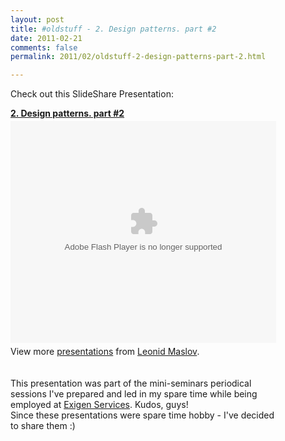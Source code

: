 ```yaml
---
layout: post
title: #oldstuff - 2. Design patterns. part #2
date: 2011-02-21
comments: false
permalink: 2011/02/oldstuff-2-design-patterns-part-2.html

---
```


Check out this SlideShare Presentation: <br /><div id="__ss_7002464" style="width: 425px;"><strong style="display: block; margin: 12px 0 4px;"><a href="http://www.slideshare.net/leonidmaslov/design-patterns-seriespresentation2" title="2. Design patterns. part #2">2. Design patterns. part #2</a></strong><object height="355" id="__sse7002464" width="425"><param name="movie" value="http://static.slidesharecdn.com/swf/ssplayer2.swf?doc=designpatternsseriespresentation2-110221142615-phpapp01&stripped_title=design-patterns-seriespresentation2&userName=leonidmaslov" /><param name="allowFullScreen" value="true"/><param name="allowScriptAccess" value="always"/><embed name="__sse7002464" src="http://static.slidesharecdn.com/swf/ssplayer2.swf?doc=designpatternsseriespresentation2-110221142615-phpapp01&stripped_title=design-patterns-seriespresentation2&userName=leonidmaslov" type="application/x-shockwave-flash" allowscriptaccess="always" allowfullscreen="true" width="425" height="355"></embed></object><br /><div style="padding: 5px 0 12px;">View more <a href="http://www.slideshare.net/">presentations</a> from <a href="http://www.slideshare.net/leonidmaslov">Leonid Maslov</a>.<br /><br /><br /><div style="margin-bottom: 0px; margin-left: 0px; margin-right: 0px; margin-top: 0px;">This presentation was part of the mini-seminars periodical sessions I've prepared and led in my spare time while being employed at&nbsp;<a href="http://www.exigenservices.lv/">Exigen Services</a>. Kudos, guys!&nbsp;</div><div style="margin-bottom: 0px; margin-left: 0px; margin-right: 0px; margin-top: 0px;">Since these presentations were spare time hobby - I've decided to share them :)&nbsp;</div></div></div>
